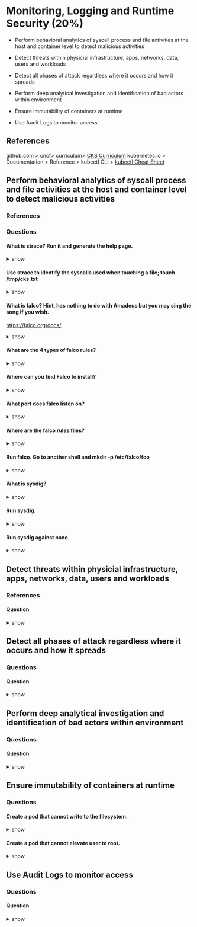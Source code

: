 # Monitoring, Logging and Runtime Security (20%)

* Perform behavioral analytics of syscall process and file activities at the host and container level to detect malicious activities

* Detect threats within physicial infrastructure, apps, networks, data, users and workloads

* Detect all phases of attack regardless where it occurs and how it spreads

* Perform deep analytical investigation and identification of bad actors within environment

* Ensure immutability of containers at runtime
* Use Audit Logs to monitor access

## References
github.com > cncf> curriculum> [CKS Curriculum](https://github.com/cncf/curriculum/blob/master/CKS_Curriculum_%20v1.23.pdf)
kubernetes.io > Documentation > Reference > kubectl CLI > [kubectl Cheat Sheet](https://kubernetes.io/docs/reference/kubectl/cheatsheet/)

## Perform behavioral analytics of syscall process and file activities at the host and container level to detect malicious activities
### References
### Questions
#### What is strace? Run it and generate the help page.
<details><summary>show</summary>
<p>

```
Tool to trace system calls and signals.  
```

</p>
</details>

#### Use strace to identify the syscalls used when touching a file; touch /tmp/cks.txt

<details><summary>show</summary>
<p>

```

```

</p>
</details>

#### What is falco? Hint, has nothing to do with Amadeus but you may sing the song if you wish.

https://falco.org/docs/

<details><summary>show</summary>
<p>

```
A security tool to signal an alert when a special condition is satisfied.
```

</p>
</details>

#### What are the 4 types of falco rules?
<details><summary>show</summary><p>

```
Descriptions, Conditions, Output, Priority.
```
</p></details>

#### Where can you find Falco to install?
<details><summary>show</summary><p>
  
```
Go to the falco.org site and select the download option.
https://falco.org/docs/getting-started/download/
```
</p></details>

#### What port does falco listen on?
<details><summary>show</summary><p>
  
```
8765
```
</p></details>

#### Where are the falco rules files?
<details><summary>show</summary><p>
  
```
/etc/falco/
```
</p></details>

#### Run falco. Go to another shell and mkdir -p /etc/falco/foo
<details><summary>show</summary><p>
  
```

```
</p></details>


#### What is sysdig?
<details><summary>show</summary><p>

```
Open source system monitoring tool.
```
</p></details>

#### Run sysdig.
<details><summary>show</summary><p>

```
# sysdig
```
</p></details>

#### Run sysdig against nano.
<details><summary>show</summary><p>

```
# sysdig proc.name=nano
```
Enter another shell and run nano. You should see the progression of syscalls.
  
</p></details>


## Detect threats within physicial infrastructure, apps, networks, data, users and workloads
### References
#### Question

<details><summary>show</summary>
<p>

```
Answer
```

</p>
</details>

## Detect all phases of attack regardless where it occurs and how it spreads
### Questions
#### Question

<details><summary>show</summary>
<p>

```bash

```

</p>
</details>

## Perform deep analytical investigation and identification of bad actors within environment
### Questions
#### Question

<details><summary>show</summary>
<p>

```bash

```

</p>
</details>

## Ensure immutability of containers at runtime
### Questions
#### Create a pod that cannot write to the filesystem.

<details><summary>show</summary>
<p>

```bash

```

</p>
</details>

#### Create a pod that cannot elevate user to root.

<details><summary>show</summary>
<p>

```bash

```

</p>
</details>


## Use Audit Logs to monitor access
### Questions
#### Question

<details><summary>show</summary>
<p>

```bash

```

</p>
</details>

